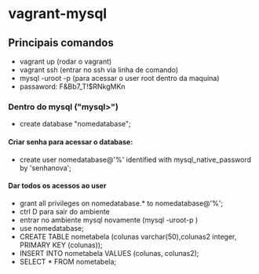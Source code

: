 # vagrant-mysql
## Principais comandos

- vagrant up (rodar o vagrant)
- vagrant ssh (entrar no ssh via linha de comando)
- mysql -uroot -p (para acessar o user root dentro da maquina)
- passaword: F&Bb7_T!$RNkgMKn

### Dentro do mysql ("mysql>")
- create database "nomedatabase";

#### Criar senha para acessar o database:

- create user nomedatabase@'%' identified with mysql_native_password by 'senhanova';

#### Dar todos os acessos ao  user
- grant all privileges on nomedatabase.* to nomedatabase@'%';
- ctrl D para sair do ambiente
- entrar no ambiente mysql novamente (mysql -uroot-p )
- use nomedatabase;
- CREATE TABLE nometabela (colunas varchar(50),colunas2 integer, PRIMARY KEY (colunas));
- INSERT INTO nometabela VALUES (colunas, colunas2);
- SELECT * FROM nometabela;
